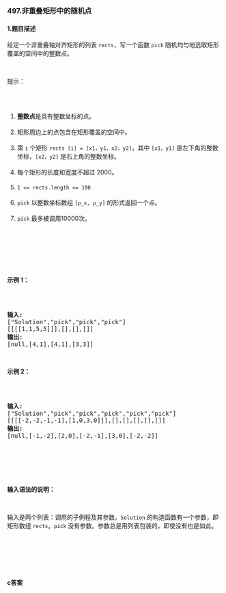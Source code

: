 ### 497.非重叠矩形中的随机点

#### 1.题目描述

<p>给定一个非重叠轴对齐矩形的列表 <code>rects</code>，写一个函数 <code>pick</code> 随机均匀地选取矩形覆盖的空间中的整数点。</p><br/><p>提示：</p><br/><ol><br/>	<li><strong>整数点</strong>是具有整数坐标的点。</li><br/>	<li>矩形周边上的点包含在矩形覆盖的空间中。</li><br/>	<li>第 <code>i</code> 个矩形 <code>rects [i] = [x1，y1，x2，y2]</code>，其中&nbsp;<code>[x1，y1]</code> 是左下角的整数坐标，<code>[x2，y2]</code> 是右上角的整数坐标。</li><br/>	<li>每个矩形的长度和宽度不超过 2000。</li><br/>	<li><code>1 &lt;= rects.length&nbsp;&lt;= 100</code></li><br/>	<li><code>pick</code> 以整数坐标数组&nbsp;<code>[p_x, p_y]</code>&nbsp;的形式返回一个点。</li><br/>	<li><code>pick</code> 最多被调用10000次。</li><br/></ol><br/><p>&nbsp;</p><br/><p><strong>示例 1：</strong></p><br/><pre><br/><strong>输入: <br/></strong>[&quot;Solution&quot;,&quot;pick&quot;,&quot;pick&quot;,&quot;pick&quot;]<br/>[[[[1,1,5,5]]],[],[],[]]<br/><strong>输出: <br/></strong>[null,[4,1],[4,1],[3,3]]<br/></pre><br/><p><strong>示例 2：</strong></p><br/><pre><br/><strong>输入: <br/></strong>[&quot;Solution&quot;,&quot;pick&quot;,&quot;pick&quot;,&quot;pick&quot;,&quot;pick&quot;,&quot;pick&quot;]<br/>[[[[-2,-2,-1,-1],[1,0,3,0]]],[],[],[],[],[]]<br/><strong>输出: <br/></strong>[null,[-1,-2],[2,0],[-2,-1],[3,0],[-2,-2]]</pre><br/><p>&nbsp;</p><br/><p><strong>输入语法的说明：</strong></p><br/><p>输入是两个列表：调用的子例程及其参数。<code>Solution</code> 的构造函数有一个参数，即矩形数组 <code>rects</code>。<code>pick</code> 没有参数。参数总是用列表包装的，即使没有也是如此。</p><br/><p>&nbsp;</p><br/>

#### c答案

```c

